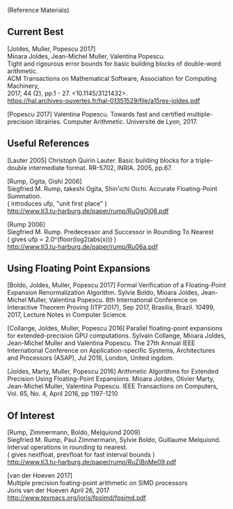  (Reference Materials)

## Current Best

[Joldes, Muller, Popescu 2017]    
Mioara Joldes, Jean-Michel Muller, Valentina Popescu.    
Tight and rigourous error bounds for basic building blocks of double-word arithmetic.    
ACM Transactions on Mathematical Software, Association for Computing Machinery,     
2017, 44 (2), pp.1 - 27. <10.1145/3121432>. <hal-01351529v3>    
https://hal.archives-ouvertes.fr/hal-01351529/file/a15res-joldes.pdf

[Popescu 2017]
Valentina Popescu. Towards fast and certified multiple-precision librairies.
Computer Arithmetic. Université de Lyon, 2017.

## Useful References

[Lauter 2005]
Christoph Quirin Lauter. Basic building blocks for a triple-double intermediate format.
RR-5702, INRIA. 2005, pp.67.


[Rump, Ogita, Oishi 2006]    
Siegfried M. Rump, takeshi Ogita, Shin'ichi Oichi. Accurate Floating-Point Summation.    
( introduces ufp, "unit first place" )    
http://www.ti3.tu-harburg.de/paper/rump/RuOgOi06.pdf    

[Rump 2006]    
Siegfried M. Rump. Predecessor and Successor in Rounding To Nearest    
( gives ufp = 2.0^(floor(log2(abs(x))) )    
http://www.ti3.tu-harburg.de/paper/rump/Ru06a.pdf    


## Using Floating Point Expansions

[Boldo, Joldes, Muller, Popescu 2017]
Formal Verification of a Floating-Point Expansion Renormalization Algorithm.
Sylvie Boldo, Mioara Joldes, Jean-Michel Muller, Valentina Popescu.
8th International Conference on Interactive Theorem Proving (ITP’2017),
Sep 2017, Brasilia, Brazil. 10499, 2017, Lecture Notes in Computer Science.
<hal-01512417>

[Collange, Joldes, Muller, Popescu 2016]
Parallel floating-point expansions for extended-precision GPU computations.
Sylvain Collange, Mioara Joldes, Jean-Michel Muller and Valentina Popescu.
The 27th Annual IEEE International Conference on Application-specific Systems, Architectures and Processors (ASAP),
Jul 2016, London, United ingdom. <hal-01298206v2>

[Joldes, Marty, Muller, Popescu 2016]
Arithmetic Algorithms for Extended Precision Using Floating-Point Expansions.
Mioara Joldes, Olivier Marty, Jean-Michel Muller, Valentina Popescu.
IEEE Transactions on Computers, Vol. 65, No. 4, April 2016, pp 1197-1210


## Of Interest

[Rump, Zimmermann, Boldo, Melquiond 2009]    
Siegfried M. Rump, Paul Zimmermann, Sylvie Boldo, Guillaume Melquiond.    
Interval operations in rounding to nearest.    
( gives nextfloat, prevfloat for fast interval bounds )    
http://www.ti3.tu-harburg.de/paper/rump/RuZiBoMe09.pdf    

[van der Hoeven 2017]     
Multiple precision foating-point arithmetic on SIMD processors    
Joris van der Hoeven April 26, 2017    
http://www.texmacs.org/joris/fpsimd/fpsimd.pdf

